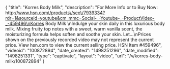 {
    "title": "Korres Body Milk",
    "description": "For More Info or to Buy Now: http:\/\/www.hsn.com\/products\/seo\/7939334?rdr=1&sourceid=youtube&cm_mmc=Social-_-Youtube-_-ProductVideo-_-459496\nKorres Body Milk  \nIndulge your skin daily in this luxurious body milk. Mixing fruity top notes with a sweet, warm vanilla scent, the moisturizing formula helps soften and soothe your skin. Let...\nPrices shown on the previously recorded video may not represent the current price.  View hsn.com to view the current selling price. HSN Item #459496",
    "videoid": "100872894",
    "date_created": "1498251296",
    "date_modified": "1498251331",
    "type": "captivate",
    "layout": "video",
    "url": "\/v\/korres-body-milk\/100872894"
}